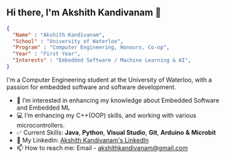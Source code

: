 
## Hi there, I'm Akshith Kandivanam 👋 


```json
{
  "Name" : "Akshith Kandivanam",
  "School" : "University of Waterloo",
  "Program" : "Computer Engineering, Honours, Co-op",
  "Year" : "First Year",
  "Interests" : "Embedded Software / Machine Learning & AI",
}
```
I'm a Computer Engineering student at the University of Waterloo, with a passion for embedded software and software development.
- 💭 I’m interested in enhancing my knowledge about Embedded Software and Embedded ML
- 💻 I’m enhancing my C++(OOP) skills, and working with various microcontrollers.
- ✅ Current Skills: **Java**, **Python**, **Visual Studio**, **Git**, **Arduino** **&** **Microbit**
- 🤝 My LinkedIn: [Akshith Kandivanam's LinkedIn](https://www.linkedin.com/in/akshith-kandivanam/)
- 📫 How to reach me: Email - akshithkandivanam@gmail.com

<!---
akkik04/akkik04 is a ✨ special ✨ repository because its `README.md` (this file) appears on your GitHub profile.
You can click the Preview link to take a look at your changes.
--->
